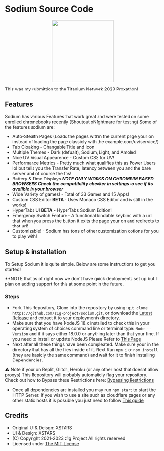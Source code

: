 # Sodium Source Code

<p align="center">
  <img src="./sodium-static/public/sodium.png" height="200">
</p>

This was my submittion to the Titanium Network 2023 Proxathon!

## Features

Sodium has various Features that work great and were tested on some enrolled chromebooks recently (Shoutout xN1ghtmare for testing)
Some of the features sodium are:

- Auto-Stealth Pages (Loads the pages within the current page your on instead of loading the page classicly with the example.com/uv/service/)
- Tab Cloaking - Changable Title and Icon
- Multiple Themes - Dark (defualt), Sodium, Light, and Amoled
- Nice UV Visual Appearence - Custom CSS for UV!
- Performance Metrics - Pretty much what qualifies this as Power Users lol but tells you the Transfer Rate, latency between you and the bare server and of course the fps!
- Battery & Time Displays ***NOTE ONLY WORKS ON CHROMIUM BASED BROWSERS Check the compatibility checker in settings to see if its avalible in your browser***
- Wide Variety of games! - Total of 33 Games and 15 Apps!
- Custom CSS Editor **BETA** - Uses Monaco CSS Editor and is still in the works!
- HyperTabs UI **BETA** - HyperTabs Sodium Edition!
- Emergency Switch Feature - A functional bindable keybind with a url that when you press the button it exits the page your on and redirects to that url!
- Customizable! - Sodium has tons of other customization options for you to play with!

## Setup & installation

To Setup Sodium it is quite simple. Below are some instructions to get you started!

**NOTE that as of right now we don't have quick deployments set up but I plan on adding support for this at some point in the future.

### Steps

- Fork This Repository, Clone into the repository by using: `git clone https://github.com/z1g-project/sodium.git`, or download the [Latest Release](https://github.com/z1g-project/sodium/releases) and extract it to your deployments directory.
- Make sure that you have NodeJS 18.x installed to check this in your operating system of choices command line or terminal type: `Node --Version` and if it says either 18.0.0 or anything later than that your fine. If you need to install or update NodeJS Please Refer to [This Page](https://nodejs.org/en/download)
- Next after all these things have been compleated. Make sure your in the directory that has all the files inside of it. Next Run `npm i` or `npm install` (they are basicly the same command) and wait for it to finish installing Dependencies.

⚠️ Note if your on Replit, Glitch, Heroku (or any other host that doesnt allow proxys) This Repository will probably automaticly flag your repository. Check out how to Bypass these Restrictions here: [Bypassing Restrictions](https://github.com/holy-unblocker/website-aio/wiki/Circumventing-deployment-restrictions)

- Once all dependencies are installed you may run `npm start` to start the HTTP Server. If you wish to use a site such as cloudflare pages or any other static hosts it is possible you just need to follow [This guide](static-hosting.md)

## Credits

- Original UI & Deisgn: XSTARS
- UI & Design: XSTARS
- (C) Copyright 2021-2023 z1g Project All rights reserved
- Licensed under [The MIT License](https://github.com/z1g-project/z1g-Project-Hub/blob/master/LICENSE.txt)
